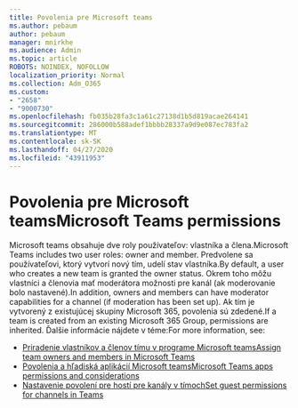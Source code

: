 ```yaml
---
title: Povolenia pre Microsoft teams
ms.author: pebaum
author: pebaum
manager: mnirkhe
ms.audience: Admin
ms.topic: article
ROBOTS: NOINDEX, NOFOLLOW
localization_priority: Normal
ms.collection: Adm_O365
ms.custom:
- "2658"
- "9000730"
ms.openlocfilehash: fb035b28fa3c1a61c27138d1b5d819acae264141
ms.sourcegitcommit: 286000b588adef1bbbb28337a9d9e087ec783fa2
ms.translationtype: MT
ms.contentlocale: sk-SK
ms.lasthandoff: 04/27/2020
ms.locfileid: "43911953"
---
```

# <a name="microsoft-teams-permissions"></a><span data-ttu-id="82b52-102">Povolenia pre Microsoft teams</span><span class="sxs-lookup"><span data-stu-id="82b52-102">Microsoft Teams permissions</span></span>

<span data-ttu-id="82b52-103">Microsoft teams obsahuje dve roly používateľov: vlastníka a člena.</span><span class="sxs-lookup"><span data-stu-id="82b52-103">Microsoft Teams includes two user roles: owner and member.</span></span> <span data-ttu-id="82b52-104">Predvolene sa používateľovi, ktorý vytvorí nový tím, udelí stav vlastníka.</span><span class="sxs-lookup"><span data-stu-id="82b52-104">By default, a user who creates a new team is granted the owner status.</span></span> <span data-ttu-id="82b52-105">Okrem toho môžu vlastníci a členovia mať moderátora možnosti pre kanál (ak moderovanie bolo nastavené).</span><span class="sxs-lookup"><span data-stu-id="82b52-105">In addition, owners and members can have moderator capabilities for a channel (if moderation has been set up).</span></span> <span data-ttu-id="82b52-106">Ak tím je vytvorený z existujúcej skupiny Microsoft 365, povolenia sú zdedené.</span><span class="sxs-lookup"><span data-stu-id="82b52-106">If a team is created from an existing Microsoft 365 Group, permissions are inherited.</span></span> <span data-ttu-id="82b52-107">Ďalšie informácie nájdete v téme:</span><span class="sxs-lookup"><span data-stu-id="82b52-107">For more information, see:</span></span>

- [<span data-ttu-id="82b52-108">Priradenie vlastníkov a členov tímu v programe Microsoft teams</span><span class="sxs-lookup"><span data-stu-id="82b52-108">Assign team owners and members in Microsoft Teams</span></span>](https://docs.microsoft.com/microsoftteams/assign-roles-permissions)
- [<span data-ttu-id="82b52-109">Povolenia a hľadiská aplikácií Microsoft teams</span><span class="sxs-lookup"><span data-stu-id="82b52-109">Microsoft Teams apps permissions and considerations</span></span>](https://docs.microsoft.com/microsoftteams/app-permissions)
- [<span data-ttu-id="82b52-110">Nastavenie povolení pre hostí pre kanály v tímoch</span><span class="sxs-lookup"><span data-stu-id="82b52-110">Set guest permissions for channels in Teams</span></span>](https://support.office.com/article/4756c468-2746-4bfd-a582-736d55fcc169)
